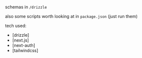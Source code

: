 schemas in `/drizzle`

also some scripts worth looking at in `package.json` (just run them)

tech used:
- [drizzle]
- [next.js]
- [next-auth]
- [tailwindcss]